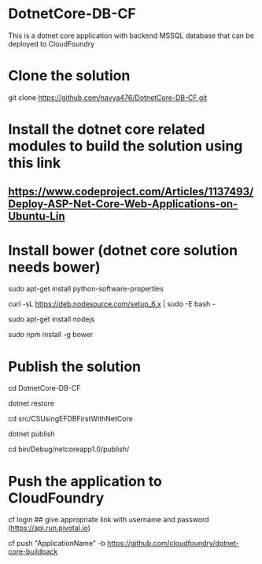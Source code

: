 # DotnetCore-DB-CF
This is a dotnet core application with backend MSSQL database that can be deployed to CloudFoundry


# Clone the solution
git clone https://github.com/navya476/DotnetCore-DB-CF.git

# Install the dotnet core related modules to build the solution using this link
## https://www.codeproject.com/Articles/1137493/Deploy-ASP-Net-Core-Web-Applications-on-Ubuntu-Lin

# Install bower (dotnet core solution needs bower)

sudo apt-get install python-software-properties

curl -sL https://deb.nodesource.com/setup_6.x | sudo -E bash -

sudo apt-get install nodejs

sudo npm install -g bower

# Publish the solution

cd DotnetCore-DB-CF

dotnet restore

cd src/CSUsingEFDBFirstWithNetCore

dotnet publish

cd bin/Debug/netcoreapp1.0/publish/

# Push the application to CloudFoundry

cf login ## give appropriate link with username and password (https://api.run.pivotal.io)

cf push "ApplicationName" -b https://github.com/cloudfoundry/dotnet-core-buildpack
